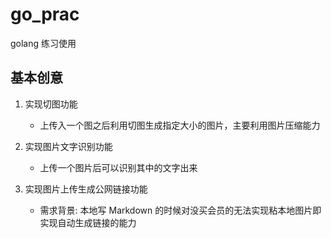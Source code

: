# go_prac

golang 练习使用

## 基本创意

1. 实现切图功能
    - 上传入一个图之后利用切图生成指定大小的图片，主要利用图片压缩能力
    
2. 实现图片文字识别功能
    - 上传一个图片后可以识别其中的文字出来
    
3. 实现图片上传生成公网链接功能
    - 需求背景: 本地写 Markdown 的时候对没买会员的无法实现粘本地图片即实现自动生成链接的能力